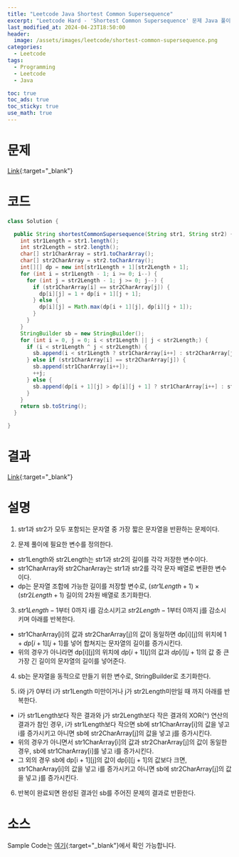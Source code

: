 ```yaml
---
title: "Leetcode Java Shortest Common Supersequence"
excerpt: "Leetcode Hard - 'Shortest Common Supersequence' 문제 Java 풀이"
last_modified_at: 2024-04-23T18:50:00
header:
  image: /assets/images/leetcode/shortest-common-supersequence.png
categories:
  - Leetcode
tags:
  - Programming
  - Leetcode
  - Java

toc: true
toc_ads: true
toc_sticky: true
use_math: true
---
```

# 문제
[Link](https://leetcode.com/problems/shortest-common-supersequence/){:target="_blank"}

# 코드
```java
class Solution {

  public String shortestCommonSupersequence(String str1, String str2) {
    int str1Length = str1.length();
    int str2Length = str2.length();
    char[] str1CharArray = str1.toCharArray();
    char[] str2CharArray = str2.toCharArray();
    int[][] dp = new int[str1Length + 1][str2Length + 1];
    for (int i = str1Length - 1; i >= 0; i--) {
      for (int j = str2Length - 1; j >= 0; j--) {
        if (str1CharArray[i] == str2CharArray[j]) {
          dp[i][j] = 1 + dp[i + 1][j + 1];
        } else {
          dp[i][j] = Math.max(dp[i + 1][j], dp[i][j + 1]);
        }
      }
    }
    StringBuilder sb = new StringBuilder();
    for (int i = 0, j = 0; i < str1Length || j < str2Length;) {
      if (i < str1Length ^ j < str2Length) {
        sb.append(i < str1Length ? str1CharArray[i++] : str2CharArray[j++]);
      } else if (str1CharArray[i] == str2CharArray[j]) {
        sb.append(str1CharArray[i++]);
        ++j;
      } else {
        sb.append(dp[i + 1][j] > dp[i][j + 1] ? str1CharArray[i++] : str2CharArray[j++]);
      }
    }
    return sb.toString();
  }

}
```

# 결과
[Link](https://leetcode.com/problems/shortest-common-supersequence/submissions/1239768789/){:target="_blank"}

# 설명
1. str1과 str2가 모두 포함되는 문자열 중 가장 짧은 문자열을 반환하는 문제이다.

2. 문제 풀이에 필요한 변수를 정의한다.
- str1Length와 str2Length는 str1과 str2의 길이를 각각 저장한 변수이다.
- str1CharArray와 str2CharArray는 str1과 str2를 각각 문자 배열로 변환한 변수이다.
- dp는 문자열 조합에 가능한 길이를 저장할 변수로, $(str1Length + 1) \times (str2Length + 1)$ 길이의 2차원 배열로 초기화한다.

3. $str1Length - 1$부터 0까지 i를 감소시키고 $str2Length - 1$부터 0까지 j를 감소시키며 아래를 반복한다.
- str1CharArray[i]의 값과 str2CharArray[j]의 값이 동일하면 dp[i][j]의 위치에 $1 + dp[i + 1][j + 1]$를 넣어 합쳐지는 문자열의 길이를 증가시킨다.
- 위의 경우가 아니라면 dp[i][j]의 위치에 $dp[i + 1][j]$의 값과 $dp[i][j + 1]$의 값 중 큰 가장 긴 길이의 문자열의 길이를 넣어준다.

4. sb는 문자열을 동적으로 만들기 위한 변수로, StringBuilder로 초기화한다.

5. i와 j가 0부터 i가 str1Length 미만이거나 j가 str2Length미만일 때 까지 아래를 반복한다.
- i가 str1Length보다 작은 결과와 j가 str2Length보다 작은 결과의 XOR(^) 연산의 결과가 참인 경우, i가 str1Length보다 작으면 sb에 str1CharArray[i]의 값을 넣고 i를 증가시키고 아니면 sb에 str2CharArray[j]의 값을 넣고 j를 증가시킨다.
- 위의 경우가 아니면서 str1CharArray[i]의 값과 str2CharArray[j]의 값이 동일한 경우, sb에 str1CharArray[i]를 넣고 i를 증가시킨다.
- 그 외의 경우 sb에 dp[i + 1][j]의 값이 dp[i][j + 1]의 값보다 크면, str1CharArray[i]의 값을 넣고 i를 증가시키고 아니면 sb에 str2CharArray[j]의 값을 넣고 j를 증가시킨다.

6. 반복이 완료되면 완성된 결과인 sb를 주어진 문제의 결과로 반환한다.

# 소스
Sample Code는 [여기](https://github.com/GracefulSoul/leetcode/blob/master/src/main/java/gracefulsoul/problems/ShortestCommonSupersequence.java){:target="_blank"}에서 확인 가능합니다.